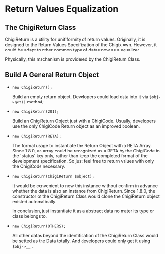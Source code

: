 Return Values Equalization
====================================

## The ChigiReturn Class

ChigiReturn is a utility for unififormity of return values. Originally, it is designed to the Return Values Specification of the Chigix own. However, it could be adapt to other common type of datas now as a equalizer.

Physically, this machanism is providered by the ChigiReturn Class.

## Build A General Return Object

* `new ChigiReturn();`

	Build an empty return object. Developers could load data into it via `$obj->get()` method;

* `new ChigiReturn(201);`

	Build an ChigiReturn Object just with a ChigiCode. Usually, developers use the only ChigiCode Return object as an improved boolean.

* `new ChigiReturn(RETA);`

	The formal usage to instantiate the Return Object with a RETA Array. Since 1.8.0, an array could be recognized as a RETA by the ChigiCode in the 'status' key only, rather than keep the completed format of the development specification. So just feel free to return values with only the ChigiCode necessary.

* `new ChigiReturn(ChigiReturn $object);`

	It would be convenient to new this instance without confirm in advance whether the data is also an instance from ChigiReturn. Since 1.8.0, the constructor of the ChigiReturn Class would clone the ChigiReturn object existed automatically. 

	In conclusion, just instantiate it as a abstract data no mater its type or class belongs to.

* `new ChigiReturn(OTHERS);`

	All other datas beyond the identification of the ChigiReturn Class would be setted as the Data totally. And developers could only get it using `$obj->__` .
